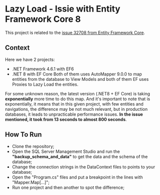 # Lazy Load - Issie with Entity Framework Core 8
This project is related to the [issue 32708  from Entity Framework Core](https://github.com/dotnet/efcore/issues/32708).

## Context
Here we have 2 projects: 
- .NET Framework 4.6.1 with EF6
- .NET 8 with EF Core
Both of them uses AutoMapper 9.0.0 to map entities from the database to View Models and both of them EF uses Proxies to Lazy Load the entities.

For some unknown reason, the latest version (.NET8 + EF Core) is taking **exponentially** more time to do this map. And it's important to note that is exponentially, it means that in this given project, with few entities and navigations, the difference may be not much relevant, but in production databases, it leads to unpracticable performance issues. **In the issue mentioned, it took from 13 seconds to almost 800 seconds**.

## How To Run
- Clone the repository;
- Open the SQL Server Management Studio and run the **"backup_schema_and_data"** to get the data and the schema of the database;
- Change the connection strings in the DataContext files to points to your database;
- Open the "Program.cs" files and put a breakpoint in the lines with "Mapper.Map[...]";
- Run one project and then another to spot the difference;
